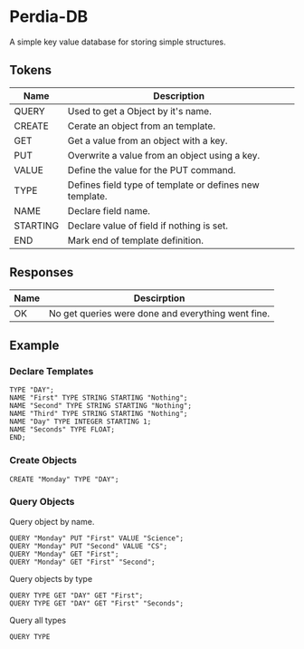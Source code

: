 # Perdia-DB
A simple key value database for storing simple structures.

## Tokens

|Name|Description|
|-|-|
|QUERY|Used to get a Object by it's name.|
|CREATE|Cerate an object from an template.|
|GET|Get a value from an object with a key.|
|PUT|Overwrite a value from an object using a key.|
|VALUE|Define the value for the PUT command.|
|TYPE|Defines field type of template or defines new template.|
|NAME|Declare field name.|
|STARTING|Declare value of field if nothing is set.|
|END|Mark end of template definition.|

## Responses

|Name|Descirption
|-|-|
|OK|No get queries were done and everything went fine.|


## Example

### Declare Templates

```
TYPE "DAY";
NAME "First" TYPE STRING STARTING "Nothing";
NAME "Second" TYPE STRING STARTING "Nothing";
NAME "Third" TYPE STRING STARTING "Nothing";
NAME "Day" TYPE INTEGER STARTING 1;
NAME "Seconds" TYPE FLOAT;
END;
```

### Create Objects

```
CREATE "Monday" TYPE "DAY";
```

### Query Objects

Query object by name.
```
QUERY "Monday" PUT "First" VALUE "Science";
QUERY "Monday" PUT "Second" VALUE "CS";
QUERY "Monday" GET "First";
QUERY "Monday" GET "First" "Second";
```

Query objects by type
```
QUERY TYPE GET "DAY" GET "First";
QUERY TYPE GET "DAY" GET "First" "Seconds";
```

Query all types
```
QUERY TYPE
```
